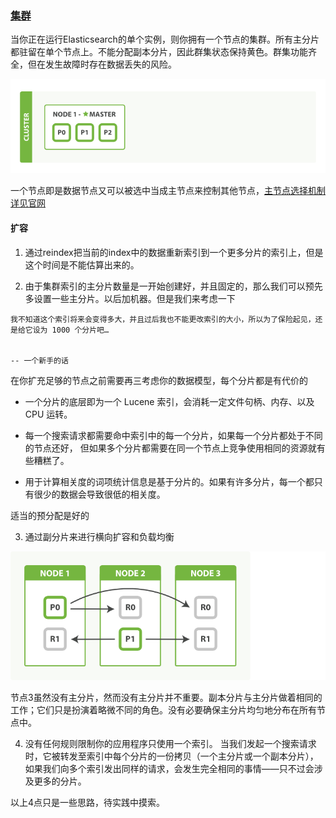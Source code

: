 ### [集群](https://www.elastic.co/guide/en/elasticsearch/reference/current/add-elasticsearch-nodes.html)

当你正在运行Elasticsearch的单个实例，则你拥有一个节点的集群。所有主分片都驻留在单个节点上。不能分配副本分片，因此群集状态保持黄色。群集功能齐全，但在发生故障时存在数据丢失的风险。

![单节点](../img/cluster1.png)

一个节点即是数据节点又可以被选中当成主节点来控制其他节点，[主节点选择机制详见官网](https://www.elastic.co/guide/en/elasticsearch/reference/current/modules-discovery.html)



#### 扩容

1. 通过reindex把当前的index中的数据重新索引到一个更多分片的索引上，但是这个时间是不能估算出来的。

2. 由于集群索引的主分片数量是一开始创建好，并且固定的，那么我们可以预先多设置一些主分片。以后加机器。但是我们来考虑一下

```text
我不知道这个索引将来会变得多大，并且过后我也不能更改索引的大小，所以为了保险起见，还是给它设为 1000 个分片吧…
    
                                                                                        -- 一个新手的话

```
在你扩充足够的节点之前需要再三考虑你的数据模型，每个分片都是有代价的

 * 一个分片的底层即为一个 Lucene 索引，会消耗一定文件句柄、内存、以及 CPU 运转。
 
 * 每一个搜索请求都需要命中索引中的每一个分片，如果每一个分片都处于不同的节点还好， 但如果多个分片都需要在同一个节点上竞争使用相同的资源就有些糟糕了。
 
 * 用于计算相关度的词项统计信息是基于分片的。如果有许多分片，每一个都只有很少的数据会导致很低的相关度。
 
 适当的预分配是好的
 
 3. 通过副分片来进行横向扩容和负载均衡
 
 ![负载均衡](../img/balance.png)
 
 节点3虽然没有主分片，然而没有主分片并不重要。副本分片与主分片做着相同的工作；它们只是扮演着略微不同的角色。没有必要确保主分片均匀地分布在所有节点中。
 
 4. 没有任何规则限制你的应用程序只使用一个索引。 当我们发起一个搜索请求时，它被转发至索引中每个分片的一份拷贝（一个主分片或一个副本分片），如果我们向多个索引发出同样的请求，会发生完全相同的事情——只不过会涉及更多的分片。
 
 以上4点只是一些思路，待实践中摸索。